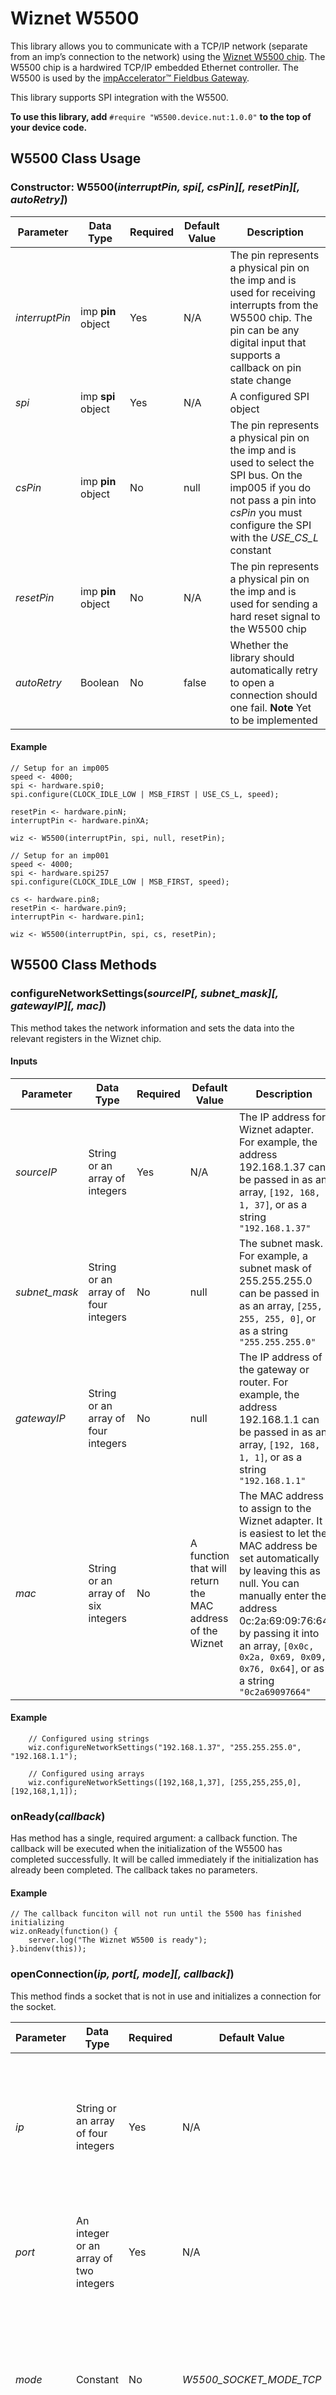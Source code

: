 # Wiznet W5500

This library allows you to communicate with a TCP/IP network (separate from an imp’s connection to the network) using the [Wiznet W5500 chip](http://wizwiki.net/wiki/lib/exe/fetch.php?media=products:w5500:w5500_ds_v106e_141230.pdf). The W5500 chip is a hardwired TCP/IP embedded Ethernet controller. The W5500 is used by the [impAccelerator&trade; Fieldbus Gateway](https://electricimp.com/docs/hardware/resources/reference-designs/fieldbusgateway/).

This library supports SPI integration with the W5500.

**To use this library, add** `#require "W5500.device.nut:1.0.0"` **to the top of your device code.**

## W5500 Class Usage

### Constructor: W5500(*interruptPin, spi[, csPin][, resetPin][, autoRetry]*)

| Parameter | Data Type | Required | Default Value | Description |
| --- | --- | --- | --- | --- |
| *interruptPin* |imp **pin** object|Yes|N/A|The pin represents a physical pin on the imp and is used for receiving interrupts from the W5500 chip. The pin can be any digital input that supports a callback on pin state change |
| *spi* | imp **spi** object | Yes | N/A | A configured SPI object |
| *csPin* | imp **pin** object | No | null | The pin represents a physical pin on the imp and is used to select the SPI bus. On the imp005 if you do not pass a pin into *csPin* you must configure the SPI with the *USE_CS_L* constant |
| *resetPin* | imp **pin** object | No | N/A| The pin represents a physical pin on the imp and is used for sending a hard reset signal to the W5500 chip |
| *autoRetry* | Boolean | No | false | Whether the library should automatically retry to open a connection should one fail. **Note** Yet to be implemented |

#### Example

```squirrel
// Setup for an imp005
speed <- 4000;
spi <- hardware.spi0;
spi.configure(CLOCK_IDLE_LOW | MSB_FIRST | USE_CS_L, speed);

resetPin <- hardware.pinN;
interruptPin <- hardware.pinXA;

wiz <- W5500(interruptPin, spi, null, resetPin);
```

```squirrel
// Setup for an imp001
speed <- 4000;
spi <- hardware.spi257
spi.configure(CLOCK_IDLE_LOW | MSB_FIRST, speed);

cs <- hardware.pin8;
resetPin <- hardware.pin9;
interruptPin <- hardware.pin1;

wiz <- W5500(interruptPin, spi, cs, resetPin);
```

## W5500 Class Methods

### configureNetworkSettings(*sourceIP[, subnet_mask][, gatewayIP][, mac]*)

This method takes the network information and sets the data into the relevant registers in the Wiznet chip.

#### Inputs

| Parameter | Data Type | Required | Default Value | Description |
| --- | --- | --- | --- | --- |
| *sourceIP* | String or an array of integers | Yes | N/A | The IP address for Wiznet adapter. For example, the address 192.168.1.37 can be passed in as an array, `[192, 168, 1, 37]`, or as a string `"192.168.1.37"` |
| *subnet_mask* | String or an array of four integers | No | null | The subnet mask. For example, a subnet mask of 255.255.255.0 can be passed in as an array, `[255, 255, 255, 0]`, or as a string `"255.255.255.0"` |
| *gatewayIP* | String or an array of four integers | No  | null | The IP address of the gateway or router. For example, the address 192.168.1.1 can be passed in as an array, `[192, 168, 1, 1]`, or as a string `"192.168.1.1"` |
| *mac* | String or an array of six integers | No | A function that will return the MAC address of the Wiznet | The MAC address to assign to the Wiznet adapter. It is easiest to let the MAC address be set automatically by leaving this as null. You can manually enter the address 0c:2a:69:09:76:64 by passing it into an array, `[0x0c, 0x2a, 0x69, 0x09, 0x76, 0x64]`, or as a string `"0c2a69097664"` |

#### Example

```squirrel
    // Configured using strings
    wiz.configureNetworkSettings("192.168.1.37", "255.255.255.0", "192.168.1.1");
```

```squirrel
    // Configured using arrays
    wiz.configureNetworkSettings([192,168,1,37], [255,255,255,0], [192,168,1,1]);
```

### onReady(*callback*)

Has method has a single, required argument: a callback function. The callback will be executed when the initialization of the W5500 has completed successfully. It will be called immediately if the initialization has already been completed. The callback takes no parameters.

#### Example

```squirrel
// The callback funciton will not run until the 5500 has finished initializing
wiz.onReady(function() {
    server.log("The Wiznet W5500 is ready");     
}.bindenv(this));
```

### openConnection(*ip, port[, mode][, callback]*)

This method finds a socket that is not in use and initializes a connection for the socket.

| Parameter | Data Type | Required | Default Value | Description |
| --- | --- | --- | --- | --- |
| *ip* | String or an array of four integers | Yes | N/A | The destination IP address. For example, the address 192.168.1.37 can be passed in as an array, `[192, 168, 1, 37]`, or as a string `"192.168.1.37"` |
| *port* | An integer or an array of two integers | Yes | N/A | The destination port. For port 4242, pass in an array, `[0x10, 0x92]`, or an integer `4242` |
| *mode* | Constant | No | *W5500_SOCKET_MODE_TCP* | The mode of communication to be used by the socket. The list of available options is listed in the table below. Currently only TCP is supported |
| *callback* | Function | No | null | A callback function that is passed an error message or the opened connection. The callback’s parameters are listed below |

#### Communication Modes

| Constant | Value |
| --- | --- |
| W5500_SOCKET_MODE_TCP | 0x01 |
| W5500_SOCKET_MODE_UDP | 0x02 |

#### Callback Parameters

| Parameter | Data Type | Description |
| --- | --- | --- |
| *error* | String | An error message if there was a problem, or null if successful |
| *connection* | A W5500.Connection object | An instantiated object representing the open socket connection |

#### Example

```squirrel
// Using a string and a integer
local destIp = "192.168.1.42";
local destPort = 4242;
wiz.openConnection(destIp, destPort, function(error, connection) {
   if (error) {
       server.error(error);
   } else {
       // Work with connection
   }
}.bindenv(this));
```

```squirrel
// Using arrays
local destIp = [192, 168, 1, 42];
local destPort = [0x10, 0x92];
wiz.openConnection(destIp, destPort, function(error, connection) {
   if (error) {
       server.error(error);
   } else {
       // Work with connection
   }
}.bindenv(this));

```

### listen(*port, callback*)

This method function finds a socket that is not in use and sets up a TCP server. It has the following parameters:

| Parameter | Data Type | Required | Default Value | Description |
| --- | --- | --- | --- | --- |
| *port* | An integer | Yes | N/A | The port to listen on for connections |
| *callback* | Function | Yes | N/A | A callback function that is passed an error message, or the established remote connection is established. The table below lists its parameters |

#### Callback Parameters

| Parameter | Data Type | Description |
| --- | --- | --- |
| *error* | String | An error message if there was a problem, or null if successful |
| *connection* | A W5500.Connection object | An instantiated object representing the open socket connection |

#### Example

```squirrel
local port = 80;
wiz.listen(port, function(error, connection) {
    if (error) {
        server.error(error);
    } else {
        local ip = connection.getIP();
        local port = connection.getPort();
        server.log(format("Connection established from %d.%d.%d.%d:%d", ip[0], ip[1], ip[2], ip[3], port));
    }
}.bindenv(this))
```

### reset(*[softReset]*)

This method causes the Wiznet chip to undergo a reset. It is recommended that your use hardware resets (the default behaviour) and to wait for the *onReady()* callback to be triggered before proceeding after a reset.

The single parameter, *softReset*, is a Boolean value: pass `true` to trigger a soft reset, or `false` (the detault) for a hard reset.

#### Example

```squirrel
// Perform a hardware reset
wiz.reset();
wiz.onReady(function() {
    // Reset complete, so configure the Wiznet 5500 here
}.bindenv(this));
```
```squirrel
// A software reset
wiz.reset(true);
wiz.onReady(function() {
    // Reset complete, so configure the Wiznet 5500 here
}.bindenv(this));
```

### setNumberOfAvailableSockets(*numSockets*)

This method configures the Wiznet 5500’s buffer memory allocation by dividing the available memory between the number of required sockets evenly. If you need a greater buffer per socket, allocate fewer sockets. The default behaviour is to allocate eight sockets.

#### Example

```squirrel
wiz.setNumberOfAvailableSockets(2);
```

### isPhysicallyConnected()

This method returns `true` if the W5500 detects an Ethernet cable is plugged into the socket to which the chip is connected.

#### Example
```squirrel
server.log(format("Cable %s connected.", wiz.isPhysicallyConnected() ? "is" : "is not"));
```

### forceCloseAllSockets()

This method closes all sockets by sending a disconnect request followed by a close request.

#### Example

```squirrel
wiz.forceCloseAllSockets();
```

### getNumSocketsFree()

This method returns the number of sockets that are still available for use. The number is returned as an integer.

#### Example

```squirrel
if (wiz.getNumSocketsFree() == 0)  server.error("Wiznet is busy.");
```

## W5500.Connection Class Usage

This connection class is used to perform all actions using the connection. This includes initializing and ending a connection to a socket, as well as using the connection for transmission and reception of data packets.

You do no instantiate W5500.Connection objects yourself &mdash; they will be generated for you by the methods detailed above.

## W5500.Connection Class Methods

### open(*[callback]*)

This method opens a socket then sets up the connection. It is called as part of *openConnection()* and should not be called directly.

### close(*[callback]*)

This method loses the connection on a socket then fires the supplied callback on completion of all stages of disconnection. This callback takes no parameters.

#### Example

```squirrel
connection.close(function(){
    server.log("Connection closed");
}.bindenv(this));
```

### getSocket()

This method returns the ID of the socket.

#### Example

```squirrel
server.log("This connection is using socket " + connection.getSocket());
```

### isEstablished()

This method returns a Boolean: `true` if a connection is established, otherwise `false`.

#### Example

```squirrel
server.log(connection.isEstablished() ? "established" : "not established");
```

### onReceive(*[callback]*)

This method triggers the supplied callback function when data is received. The callback takes the following parameters:

| Parameter | Data Type | Description|
| --- | --- | --- |
| *error* | String | An error message if there was a problem, or `null` if it was successful |
| *data* | Blob | The data that was received |

#### Example

```squirrel
connection.onReceive(function(error, data) {
    if (error) {
        server.error(error);
    } else {
        server.log("Received data: " + data);
    }
}.bindenv(this));
```

### onDisconnect(*[callback]*)

This method triggers the supplied callback function when a disconnection takes place. The callback takes a single parameter of its own: *error*, which will be a string if an error occured, or `null`.

#### Example

```squirrel
connection.onDisconnect(function(error) {
    if (error) server.error(error);
    server.log("Disconnected");
}.bindenv(this));
```

### onClose(*[cb]*)

This method triggers the supplied callback function when the connection is fully closed and removed from the system. The callback takes no parameters.

#### Example

```squirrel
connection.onClose(function() {
    server.log("Connection closed");
}.bindenv(this));
```

### transmit(*transmitData[, callback]*)

This method is called within a connection to transmit the data through the socket.  

| Parameter | Data Type | Required | Default Value | Description |
| --- | --- | --- | --- | --- |
| *transmitData* | Blob or string | Yes | N/A | The data to be transmitted |
| *callback* | Function | No | null | The callback is called in the event of data being successfully sent or in the event of a timeout. It has a single parameter into which is passed an error message if there was a problem or `null` if transmission was successful |

#### Example

```squirrel
local data = "Hello, world.";
connection.transmit(data, function(error) {
    if (error) {
        server.error(error);
    } else {
        server.log("Data sent successfully");
    }
}.bindenv(this));
```

### receive(*[callback]*)

This method is an alternative to *onReceive()* and which will temporarily override *onReceive()*. It receives the next available data packet on the connection. If a callback is supplied, it should take the following two parameters:

| Parameter | Data Type | Description |
| --- | --- | --- |
| *error* | String | An error message if there was a problem or `null` if it was successful |
| *data* | Blob | The data that was received |

#### Example  

```squirrel
connection.receive(function(error, data) {
    if (error) {
        server.error(error);
    } else {
        server.log("Received data: " + data);
    }
}.bindenv(this));
```

## W5500.Driver Class

The W5500.Driver class is responsible for a number of low-levels operations, including opening and closing sockets, setting memory, getting memory, and setting and getting socket modes. The W5500 and W5500.Connection classes make use of this class.

## License

The Wiznet code is licensed under the [MIT License](./LICENSE).
